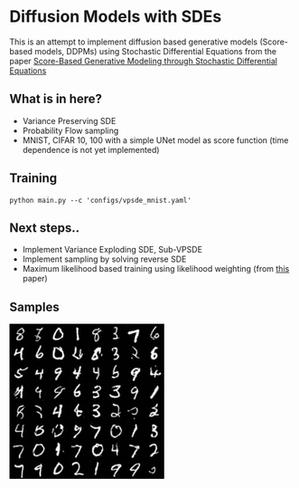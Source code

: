 # Diffusion Models with SDEs

This is an attempt to implement diffusion based generative models (Score-based models, DDPMs) using Stochastic Differential Equations from the paper [Score-Based Generative Modeling through Stochastic Differential Equations](https://arxiv.org/abs/2011.13456)

## What is in here? 
* Variance Preserving SDE 
* Probability Flow sampling 
* MNIST, CIFAR 10, 100 with a simple UNet model as score function (time dependence is not yet implemented) 

## Training
```
python main.py --c 'configs/vpsde_mnist.yaml'
```

## Next steps..
* Implement Variance Exploding SDE, Sub-VPSDE
* Implement sampling by solving reverse SDE
* Maximum likelihood based training using likelihood weighting (from [this](https://arxiv.org/abs/2101.09258) paper) 

## Samples 
![Image](assets/mnist_sample.png)